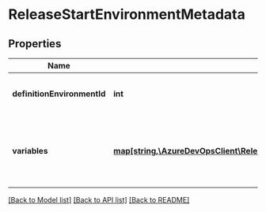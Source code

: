 # ReleaseStartEnvironmentMetadata

## Properties
Name | Type | Description | Notes
------------ | ------------- | ------------- | -------------
**definitionEnvironmentId** | **int** | Sets release definition environment id. | [optional] 
**variables** | [**map[string,\AzureDevOpsClient\Release\AzureDevOpsClient\Release\Model\ConfigurationVariableValue]**](ConfigurationVariableValue.md) | Sets list of environments variables to be overridden at deployment time. | [optional] 

[[Back to Model list]](../README.md#documentation-for-models) [[Back to API list]](../README.md#documentation-for-api-endpoints) [[Back to README]](../README.md)


